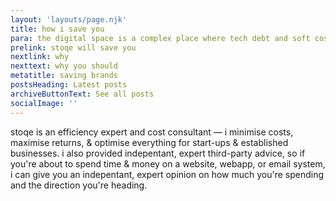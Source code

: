 ```yaml
---
layout: 'layouts/page.njk'
title: how i save you
para: the digital space is a complex place where tech debt and soft costs kill business. I stay up-to-date in the space finding new opportunites for growth, savings, & improvements; saving you time, money, & migraines in the process.
prelink: stoqe will save you
nextlink: why
nexttext: why you should
metatitle: saving brands
postsHeading: Latest posts
archiveButtonText: See all posts
socialImage: ''
---
```


stoqe is an efficiency expert and cost consultant — i minimise costs, maximise returns, & optimise everything for start-ups & established businesses. i also provided indepentant, expert third-party advice, so if you're about to spend time & money on a website, webapp, or email system, i can give you an indepentant, expert opinion on how much you're spending and the direction you're heading.